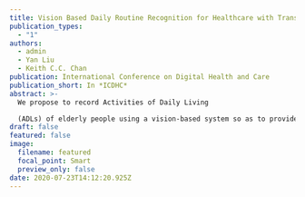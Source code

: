 ```yaml
---
title: Vision Based Daily Routine Recognition for Healthcare with Transfer Learning
publication_types:
  - "1"
authors:
  - admin
  - Yan Liu
  - Keith C.C. Chan
publication: International Conference on Digital Health and Care
publication_short: In *ICDHC*
abstract: >-
  We propose to record Activities of Daily Living

  (ADLs) of elderly people using a vision-based system so as to provide better assistive and personalization technologies. Current ADL-related research is based on data collected with help from non-elderly subjects in laboratory environments and the activities performed are predetermined for the sole purpose of data collection. To obtain more realistic datasets for the application, we recorded ADLs for the elderly with data collected from real-world environment involving real elderly subjects. Motivated by the need to collect data for more effective research related to elderly care, we chose to collect data in the room of an elderly person. Specifically, we installed Kinect, a vision-based sensor on the ceiling, to capture the activities that the elderly subject performs in the morning every day. Based on the data, we identified 12 morning activities that the elderly person performs daily. To recognize these activities, we created a HARELCARE framework to investigate into the effectiveness of existing Human Activity Recognition (HAR) algorithms and propose the use of a transfer learning algorithm for HAR. We compared the performance, in terms of accuracy, and training progress. Although the collected dataset is relatively small, the proposed algorithm has a good potential to be applied to all daily routine activities for healthcare purposes such as evidence-based diagnosis and treatment.
draft: false
featured: false
image:
  filename: featured
  focal_point: Smart
  preview_only: false
date: 2020-07-23T14:12:20.925Z
---
```

